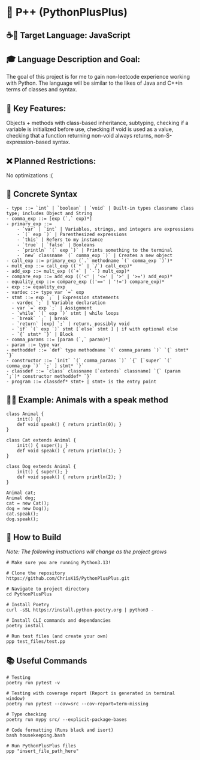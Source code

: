 # 🐍 P++ (PythonPlusPlus)

## ☕📜 Target Language: JavaScript

## 🎓 Language Description and Goal:

The goal of this project is for me to gain non-leetcode experience working with Python. The language will be similar to the likes of Java and C++in terms of classes and syntax.

## 🚀 Key Features:

Objects + methods with class-based inheritance, subtyping, checking if a variable is initialized before use, checking if void is used as a value, checking that a function returning non-void always returns, non-S-expression-based syntax.

## ❌ Planned Restrictions:

No optimizations :(

## 📝 Concrete Syntax

```
- type ::= `int` | `boolean` | `void` | Built-in types classname class type; includes Object and String 
- comma_exp ::= [exp (`,` exp)*]
- primary_exp ::= 
    - `var` | `int` | Variables, strings, and integers are expressions
    - `(` exp `)` | Parenthesized expressions
    - `this` | Refers to my instance
    - `true` | `false` | Booleans
    - `println` `(` exp `)` | Prints something to the terminal
    - `new` classname `(` comma_exp `)` | Creates a new object
- call_exp ::= primary_exp (`.` methodname `(` comma_exp `)`)*
- mult_exp ::= call_exp ((`*` | `/`) call_exp)*
- add_exp ::= mult_exp ((`+` | `-`) mult_exp)*
- compare_exp ::= add_exp (('<' | '<=' | '>' | '>=') add_exp)*
- equality_exp ::= compare_exp (('==' | '!=') compare_exp)*
- exp ::= equality_exp
- vardec ::= type var `=` exp
- stmt ::= exp `;` | Expression statements
  - vardec `;` | Variable declaration
  - var `=` exp `;` | Assignment
  - `while` `(` exp `)` stmt | while loops
  - `break` `;` | break
  - `return` [exp] `;` | return, possibly void
  - `if` `(` exp `)` stmt [`else` stmt ] | if with optional else
  - `{` stmt* `}` | Block
- comma_params ::= [param (`,` param)*]
- param ::= type var
- methoddef ::= `def` type methodname `(` comma_params `)` `{` stmt* `}`
- constructor ::= `init` `(` comma_params `)` `{` [`super` `(` comma_exp `)` `;` ] stmt* `}`
- classdef ::= `class` classname [`extends` classname] `{` (param `;`)* constructor methoddef* `}`
- program ::= classdef* stmt+ | stmt+ is the entry point
```

## 🐶🐱 Example: Animals with a speak method

```
class Animal {
    init() {}
    def void speak() { return println(0); }
}

class Cat extends Animal {
    init() { super(); }
    def void speak() { return println(1); }
}

class Dog extends Animal {
    init() { super(); }
    def void speak() { return println(2); }
}

Animal cat;
Animal dog;
cat = new Cat();
dog = new Dog();
cat.speak();
dog.speak();
```

## 📝 How to Build
*Note: The following instructions will change as the project grows*
```shell
# Make sure you are running Python3.13!

# Clone the repository
https://github.com/ChrisK15/PythonPlusPlus.git

# Navigate to project directory
cd PythonPlusPlus

# Install Poetry
curl -sSL https://install.python-poetry.org | python3 -

# Install CLI commands and dependancies
poetry install

# Run test files (and create your own)
ppp test_files/test.pp
```

## 📚 Useful Commands
```shell
# Testing
poetry run pytest -v

# Testing with coverage report (Report is generated in terminal window)
poetry run pytest --cov=src --cov-report=term-missing

# Type checking
poetry run mypy src/ --explicit-package-bases

# Code formatting (Runs black and isort)
bash housekeeping.bash

# Run PythonPlusPlus files
ppp "insert_file_path_here"
```
